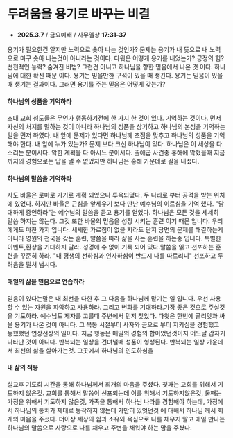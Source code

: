 # 두려움을 용기로 바꾸는 비결
* __2025.3.7__ / 금요예배 / 사무엘상 __17:31-37__

용기가 필요한건 알지만 노력으로 솟아 나는 것인가? 문제는 용기가 내 뜻으로 내 노력으로 마구 솟아 나는것이 아니라는 것이다. 다윗은 어떻게 용기를 내었는가? 긍정의 힘? 선천적인 능력? 숨겨진 비법? 그런건 아니고 하나님을 향한 믿음에서 나온 것 이다. 하나님에 대한 확신 때문 이다. 용기는 믿을만한 구석이 있을 때 생긴다. 용기는 믿음이 있을 때 생기는 결과이다. 그러면 용기를 주는 믿음은 어떻게 갖는가? 

#### 하나님의 성품을 기억하라
초대 교회 성도들은 무언가 행동하기전에 한 가지 한 것이 있다. 기억하는 것이다. 먼저 자신의 처지를 말하는 것이 아니라 하나님의 성품을 상기하고 하나님의 본성을 기억하는 일을 먼저 하였다. 내 앞에 문제가 있다면 하나님께 초점을 맞추고 하나님의 성품을 기억해야 한다. 내 앞에 누가 있는가? 문제 보다 크신 하나님이 있다. 하나님은 이 세상을 다스리는 분이시다. 악한 계획을 다 아시느 분이시다. 출애굽 사건중 홍해에 막혔을때 지금까지의 경험으로는 답을 낼 수 없었지만 하나님은 홍해 가운데로 길을 내셨다. 

#### 하나님의 말씀을 기억하라
사도 바울은 로마로 가기로 계획 되었으나 투옥되었다. 두 나라로 부터 공격을 받는 위치에 있었다. 하지만 바울은 근심을 앞세우기 보다 만난 예수님의 이르심을 기억 했다. "담대하게 증언하라"는 예수님의 말씀을 듣고 용기를 얻었다. 하나님은 모든 것을 세세히 말씀 하지는 않는다. 그것 또한 바울의 믿음을 성장 시키는 훈련 이기 때문 입니다. 우리에게도 마찬 가지 입니다. 세세한 가르침이 없을 지라도 단지 당면의 문제를 해결하는게 아니라 영원의 천국을 갖는 훈련, 말씀을 따라 삶을 사는 훈련을 하는중 입니다. 특별한 이벤트,환상을 기대하지 말라. 성경에 수 없이 기록 되어 있다.말씀을 읽고 선포하는 훈련을 꾸준히 하라. "내 평생의 선하심과 인자하심이 반드시 나를 따르리니" 선포하고 두려움을 떨쳐 냅시다.

#### 매일의 삶을 믿음으로 연습하라
믿음이 있다는말은 내 최선을 다한 후 그 다음을 하나님께 맡기는 일 입니다. 우선 사용할 수 있는 자원을 파악하고 사용하라. 그리고 변화를 기대하라.가장 좋은 것으로 주실것을 기도하라. 예수님도 제자를 고를때 주변에서 먼저 찾았다. 다윗은 한번에 골리앗과 싸울 용기가 나온 것이 아니다. 그 목동 시절부터 사자와 곰으로 부터 지키심을 경험했고 동했했던 연장선상의 일이다. 지금 행동은 매일의 경험의 합이었던것이지 어느날 갑자기 나타난 것이 아니다. 반복되는 일상을 견뎌낼때 성품이 형성된다. 반복되는 일상 가운데서 최선의 삶을 살아가는것. 그곳에서 하나님의 인도하심을 

#### 내 삶의 적용
설교후 기도회 시간을 통해 하나님께서 회개의 마음을 주셨다. 첫째는 교회를 위해서 기도하지 않은것. 교회를 통해서 말씀이 선포되는데 이를 위해서 기도하지않은것, 둘째는 가정을 위해서 기도하지 않은것, 가족을 통해서 하나님 나라를 경험해야 하는데, 가정에서 하나님의 통치가 제대로 동작하지 않는데 가만히 있엇던것 에 대해서 하나님 께서 회개의 마음을 주셨다. 더이상 세상의 쉼과 소유와 욕심으로 나를 채우지 말고 매일 만나는 하나님의 말씀으로 사랑으로 나를 채우고 주변을 채워야 하는 맘을 주셨다. 
